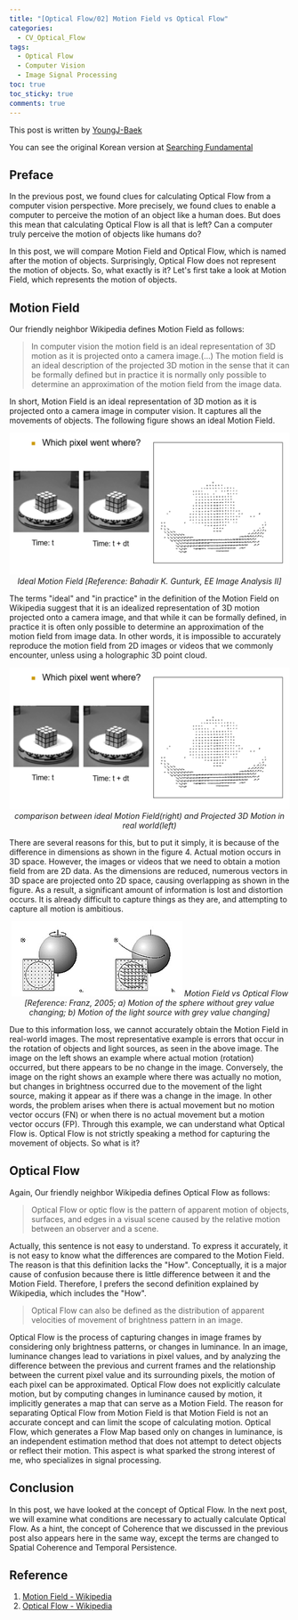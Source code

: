 ```yaml
---
title: "[Optical Flow/02] Motion Field vs Optical Flow"
categories:
  - CV_Optical_Flow
tags:
  - Optical Flow
  - Computer Vision
  - Image Signal Processing
toc: true
toc_sticky: true
comments: true
---
```


<div class="notice--info" markdown="1">

This post is written by [YoungJ-Baek](https://github.com/YoungJ-Baek)

You can see the original Korean version at [Searching Fundamental](https://searching-fundamental.tistory.com/category/Computer%20Vision/Optical%20Flow)

</div>

## Preface

In the previous post, we found clues for calculating Optical Flow from a computer vision perspective. More precisely, we found clues to enable a computer to perceive the motion of an object like a human does. But does this mean that calculating Optical Flow is all that is left? Can a computer truly perceive the motion of objects like humans do?

In this post, we will compare Motion Field and Optical Flow, which is named after the motion of objects. Surprisingly, Optical Flow does not represent the motion of objects. So, what exactly is it? Let's first take a look at Motion Field, which represents the motion of objects.

## Motion Field

Our friendly neighbor Wikipedia defines Motion Field as follows:

> In computer vision the motion field is an ideal representation of 3D motion as it is projected onto a camera image.(...) The motion field is an ideal description of the projected 3D motion in the sense that it can be formally defined but in practice it is normally only possible to determine an approximation of the motion field from the image data.

In short, Motion Field is an ideal representation of 3D motion as it is projected onto a camera image in computer vision. It captures all the movements of objects. The following figure shows an ideal Motion Field.

<p align="center">
  <img src="/assets/images/posts/ideal_motion_field.png" alt>
  <em>Ideal Motion Field [Reference: Bahadir K. Gunturk, EE Image Analysis II]</em>
</p>

The terms "ideal" and "in practice" in the definition of the Motion Field on Wikipedia suggest that it is an idealized representation of 3D motion projected onto a camera image, and that while it can be formally defined, in practice it is often only possible to determine an approximation of the motion field from image data. In other words, it is impossible to accurately reproduce the motion field from 2D images or videos that we commonly encounter, unless using a holographic 3D point cloud.

<p align="center">
  <img src="/assets/images/posts/ideal_motion_field.png" alt>
  <em>comparison between ideal Motion Field(right) and Projected 3D Motion in real world(left)</em>
</p>

There are several reasons for this, but to put it simply, it is because of the difference in dimensions as shown in the figure 4. Actual motion occurs in 3D space. However, the images or videos that we need to obtain a motion field from are 2D data. As the dimensions are reduced, numerous vectors in 3D space are projected onto 2D space, causing overlapping as shown in the figure. As a result, a significant amount of information is lost and distortion occurs. It is already difficult to capture things as they are, and attempting to capture all motion is ambitious.

<p align="center">
  <img src="/assets/images/posts/motion_field_vs_optical_flow.png" alt>
  <em>Motion Field vs Optical Flow [Reference: Franz, 2005; a) Motion of the sphere without grey value changing; b) Motion of the light source with grey value changing]</em>
</p>

Due to this information loss, we cannot accurately obtain the Motion Field in real-world images. The most representative example is errors that occur in the rotation of objects and light sources, as seen in the above image. The image on the left shows an example where actual motion (rotation) occurred, but there appears to be no change in the image. Conversely, the image on the right shows an example where there was actually no motion, but changes in brightness occurred due to the movement of the light source, making it appear as if there was a change in the image. In other words, the problem arises when there is actual movement but no motion vector occurs (FN) or when there is no actual movement but a motion vector occurs (FP). Through this example, we can understand what Optical Flow is. Optical Flow is not strictly speaking a method for capturing the movement of objects. So what is it?

## Optical Flow

Again, Our friendly neighbor Wikipedia defines Optical Flow as follows:

> Optical Flow or optic flow is the pattern of apparent motion of objects, surfaces, and edges in a visual scene caused by the relative motion between an observer and a scene.

Actually, this sentence is not easy to understand. To express it accurately, it is not easy to know what the differences are compared to the Motion Field. The reason is that this definition lacks the "How". Conceptually, it is a major cause of confusion because there is little difference between it and the Motion Field. Therefore, I prefers the second definition explained by Wikipedia, which includes the "How".

> Optical Flow can also be defined as the distribution of apparent velocities of movement of brightness pattern in an image.

Optical Flow is the process of capturing changes in image frames by considering only brightness patterns, or changes in luminance. In an image, luminance changes lead to variations in pixel values, and by analyzing the difference between the previous and current frames and the relationship between the current pixel value and its surrounding pixels, the motion of each pixel can be approximated. Optical Flow does not explicitly calculate motion, but by computing changes in luminance caused by motion, it implicitly generates a map that can serve as a Motion Field.
The reason for separating Optical Flow from Motion Field is that Motion Field is not an accurate concept and can limit the scope of calculating motion. Optical Flow, which generates a Flow Map based only on changes in luminance, is an independent estimation method that does not attempt to detect objects or reflect their motion. This aspect is what sparked the strong interest of me, who specializes in signal processing.

## Conclusion

In this post, we have looked at the concept of Optical Flow. In the next post, we will examine what conditions are necessary to actually calculate Optical Flow. As a hint, the concept of Coherence that we discussed in the previous post also appears here in the same way, except the terms are changed to Spatial Coherence and Temporal Persistence.

## Reference

1. [Motion Field - Wikipedia](https://en.wikipedia.org/wiki/Motion_field)
2. [Optical Flow - Wikipedia](https://en.wikipedia.org/wiki/Optical_flow)
